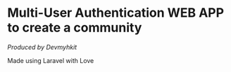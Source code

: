 # Multi-User Authentication WEB APP to create a community

_Produced by Devmyhkit_


Made using Laravel with Love
